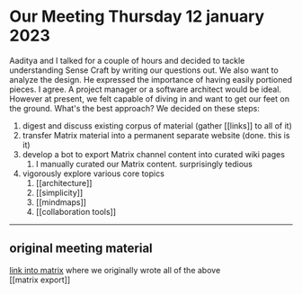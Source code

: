 # Our Meeting Thursday 12 january 2023

Aaditya and I talked for a couple of hours and decided to tackle understanding Sense Craft by writing our questions out. We also want to analyze the design. He expressed the importance of having easily portioned pieces. I agree. A project manager or a software architect would be ideal. However at present, we felt capable of diving in and want to get our feet on the ground. What's the best approach? We decided on these steps:

1.  digest and discuss existing corpus of material (gather [[links]] to all of it)
2.  transfer Matrix material into a permanent separate website (done. this is it)
3.  develop a bot to export Matrix channel content into curated wiki pages
	1. I manually curated our Matrix content. surprisingly tedious
2. vigorously explore various core topics
	1. [[architecture]]  
	2. [[simplicity]]  
	3. [[mindmaps]]  
	4. [[collaboration tools]]  

---
## original meeting material

[link into matrix](https://matrix.to/#/!ZNJvFbkFgbYJBUEJSt:matrix.org/$E3TK-CTSO86d5cFYd3T4vC3PbTcAh0a4Wgy65nBkG-0?via=matrix.org) where we originally wrote all of the above  
[[matrix export]]  
